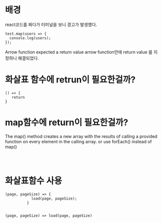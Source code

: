  
 # 배경
 react코드를 짜다가 터미널을 보니 경고가 발생했다.
 
 ```
test.map(users => {
   console.log(users);
});

```
 Arrow function expected a return value
 arrow function안에  return value 를 지정하니 해결되었다.
 
 # 화살표 함수에 retrun이 필요한걸까?
 ```
() => {
    return 
}
```
 # map함수에 return이 필요한걸까?
 The map() method creates a new array with the results of calling a provided function on every element in the calling array.
  or use forEach() instead of map()
  
 ```



```
# 화살표함수 사용
```
(page, pageSize) => {
            load(page, pageSize);
          }

          
(page, pageSize) => load(page, pageSize)
```
 
